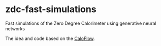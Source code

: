 # zdc-fast-simulations
Fast simulations of the Zero Degree Calorimeter using generative neural networks

The idea and code based on the [CaloFlow](https://gitlab.com/claudius-krause/caloflow/).
